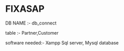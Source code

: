 # FIXASAP

DB NAME :- db_connect

table :- Partner,Customer

software needed:- Xampp Sql server, Mysql database
